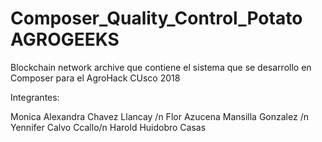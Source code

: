 # Composer_Quality_Control_Potato AGROGEEKS
Blockchain network archive que contiene el sistema que se desarrollo en Composer para el AgroHack CUsco 2018

Integrantes:

Monica Alexandra Chavez Llancay /n
Flor Azucena Mansilla Gonzalez /n
Yennifer Calvo Ccallo/n
Harold Huidobro Casas
